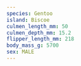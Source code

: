 ```yaml
---
species: Gentoo
island: Biscoe
culmen_length_mm: 50
culmen_depth_mm: 15.2
flipper_length_mm: 218
body_mass_g: 5700
sex: MALE
---
```

